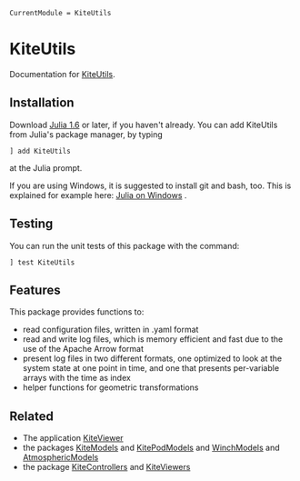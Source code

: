 ```@meta
CurrentModule = KiteUtils
```

# KiteUtils

Documentation for [KiteUtils](https://github.com/ufechner7/KiteUtils.jl).

## Installation

Download [Julia 1.6](http://www.julialang.org) or later, if you haven't already. You can add KiteUtils from  Julia's package manager, by typing 
```
] add KiteUtils
``` 
at the Julia prompt.

If you are using Windows, it is suggested to install git and bash, too. This is explained for example here: [Julia on Windows](https://github.com/ufechner7/KiteViewer/blob/main/doc/Windows.md) .

## Testing
You can run the unit tests of this package with the command:
```
] test KiteUtils
```

## Features
This package provides functions to:
- read configuration files, written in .yaml format
- read and write log files, which is memory efficient and fast due to the use of the Apache Arrow format
- present log files in two different formats, one optimized to look at the system state at one point in time, and one that presents per-variable arrays with the time as index
- helper functions for geometric transformations

## Related
- The application [KiteViewer](https://github.com/ufechner7/KiteViewer)
- the packages [KiteModels](https://github.com/ufechner7/KiteModels.jl) and [KitePodModels](https://github.com/aenarete/KitePodModels.jl) and [WinchModels](https://github.com/aenarete/WinchModels.jl) and [AtmosphericModels](https://github.com/aenarete/AtmosphericModels.jl)
- the package [KiteControllers](https://github.com/aenarete/KiteControllers.jl) and [KiteViewers](https://github.com/aenarete/KiteViewers.jl)
